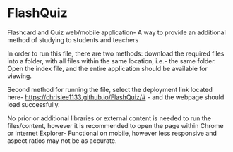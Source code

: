 # FlashQuiz
Flashcard and Quiz web/mobile application- A way to provide an additional method of studying to students and teachers

In order to run this file, there are two methods: download the required files into a folder, with all files within the same location, i.e.- the same folder. Open the index file, and the entire application should be available for viewing.

Second method for running the file, select the deployment link located here- https://chrislee1133.github.io/FlashQuiz/# - and the webpage should load successfully.

No prior or additional libraries or external content is needed to run the files/content, however it is recommended to open the page within Chrome or Internet Explorer-
Functional on mobile, however less responsive and aspect ratios may not be as accurate.
